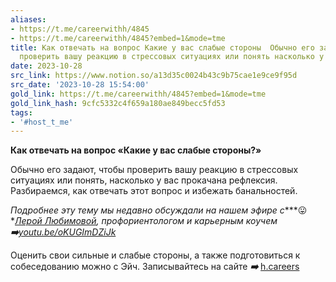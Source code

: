 ```yaml
---
aliases:
- https://t.me/careerwithh/4845
- https://t.me/careerwithh/4845?embed=1&mode=tme
title: Как отвечать на вопрос Какие у вас слабые стороны  Обычно его задают чтобы
  проверить вашу реакцию в стрессовых ситуациях или понять насколько у вас пр
date: 2023-10-28
src_link: https://www.notion.so/a13d35c0024b43c9b75cae1e9ce9f95d
src_date: '2023-10-28 15:54:00'
gold_link: https://t.me/careerwithh/4845?embed=1&mode=tme
gold_link_hash: 9cfc5332c4f659a180ae849becc5fd53
tags:
- '#host_t_me'
---
```


**Как отвечать на вопрос «Какие у вас слабые стороны?»**  
  
Обычно его задают, чтобы проверить вашу реакцию в стрессовых ситуациях или понять, насколько у вас прокачана рефлексия. Разбираемся, как отвечать этот вопрос и избежать банальностей.   
  
*Подробнее* *эту тему мы недавно обсуждали на нашем эфире с****😛***[*Лерой Любимовой*](https://h.careers/curators/valeria-lubimova?utm_source=tg_h&utm_medium=post&utm_campaign=03.10)*, профориентологом и карьерным коучем* ***➡️***[*youtu.be/oKUGImDZiJk*](http://youtu.be/oKUGImDZiJk)  
  
Оценить свои сильные и слабые стороны, а также подготовиться к собеседованию можно с Эйч. Записывайтесь на сайте ***➡️*** [h.careers](https://h.careers/?utm_source=tg_h&utm_medium=post&utm_campaign=03.10)